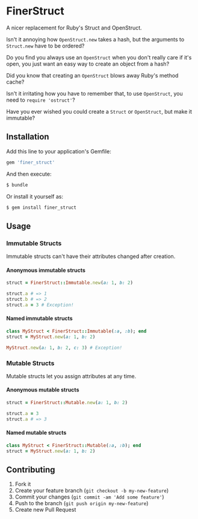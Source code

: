 # FinerStruct

A nicer replacement for Ruby's Struct and OpenStruct.

Isn't it annoying how `OpenStruct.new` takes a hash, but the arguments to `Struct.new` have to be ordered?

Do you find you always use an `OpenStruct` when you don't really care if it's open, you just want an easy way to create an object from a hash?

Did you know that creating an `OpenStruct` blows away Ruby's method cache?

Isn't it irritating how you have to remember that, to use `OpenStruct`, you need to `require 'ostruct'`?

Have you ever wished you could create a `Struct` or `OpenStruct`, but make it immutable?

## Installation

Add this line to your application's Gemfile:

```ruby
gem 'finer_struct'
```

And then execute:

```bash
$ bundle
```

Or install it yourself as:

```bash
$ gem install finer_struct
```

## Usage

### Immutable Structs

Immutable structs can't have their attributes changed after creation.

#### Anonymous immutable structs

```ruby
struct = FinerStruct::Immutable.new(a: 1, b: 2)

struct.a # => 1
struct.b # => 2
struct.a = 3 # Exception!
```

#### Named immutable structs

```ruby
class MyStruct < FinerStruct::Immutable(:a, :b); end
struct = MyStruct.new(a: 1, b: 2)

MyStruct.new(a: 1, b: 2, c: 3) # Exception!
```

### Mutable Structs

Mutable structs let you assign attributes at any time.

#### Anonymous mutable structs

```ruby
struct = FinerStruct::Mutable.new(a: 1, b: 2)

struct.a = 3
struct.a # => 3
```

#### Named mutable structs

```ruby
class MyStruct < FinerStruct::Mutable(:a, :b); end
struct = MyStruct.new(a: 1, b: 2)
```

## Contributing

1. Fork it
2. Create your feature branch (`git checkout -b my-new-feature`)
3. Commit your changes (`git commit -am 'Add some feature'`)
4. Push to the branch (`git push origin my-new-feature`)
5. Create new Pull Request
